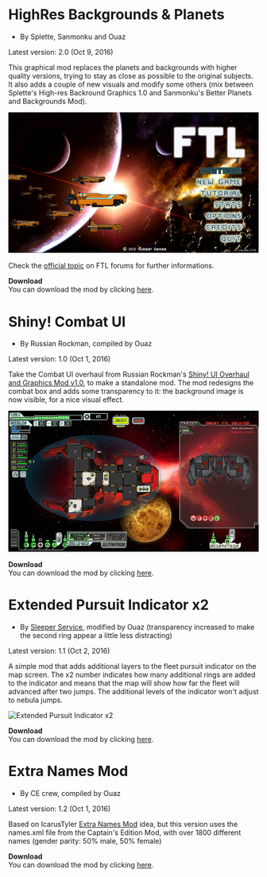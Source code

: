# HighRes Backgrounds & Planets

- By Splette, Sanmonku and Ouaz

Latest version: 2.0 (Oct 9, 2016)

This graphical mod replaces the planets and backgrounds with higher quality versions, trying to stay as close as possible to the original subjects. It also adds a couple of new visuals and modify some others (mix between Splette's High-res Backround Graphics 1.0 and Sanmonku's Better Planets and Backgrounds Mod).

![HighRes Backgrounds & Planets](https://raw.githubusercontent.com/Ouaz/FTL-diversityMod/master/other/samples/highres_screen0.jpg)

Check the [official topic](http://www.subsetgames.com/forum/viewtopic.php?t=30003) on FTL forums for further informations.

**Download**  
You can download the mod by clicking [here](https://github.com/Ouaz/FTL-diversityMod/raw/master/other/HighRes_Backgrounds_and_Planets_2.0.ftl).
  
  
# Shiny! Combat UI

- By Russian Rockman, compiled by Ouaz

Latest version: 1.0 (Oct 1, 2016)

Take the Combat UI overhaul from Russian Rockman's [Shiny! UI Overhaul and Graphics Mod v1.0](http://www.subsetgames.com/forum/viewtopic.php?t=25839), to make a standalone mod.
The mod redesigns the combat box and adds some transparency to it: the background image is now visible, for a nice visual effect.

![Shiny! Combat UI](https://raw.githubusercontent.com/Ouaz/FTL-diversityMod/master/other/samples/highres_screen1.jpg)

**Download**  
You can download the mod by clicking [here](https://github.com/Ouaz/FTL-diversityMod/raw/master/other/Shiny!_Combat_UI.ftl).
  
  
# Extended Pursuit Indicator x2

- By [Sleeper Service](http://subsetgames.com/forum/viewtopic.php?t=26289), modified by Ouaz (transparency increased to make the second ring appear a little less distracting)

Latest version: 1.1 (Oct 2, 2016)

A simple mod that adds additional layers to the fleet pursuit indicator on the map screen. The x2 number indicates how many additional rings are added to the indicator and means that the map will show how far the fleet will advanced after two jumps. The additional levels of the indicator won't adjust to nebula jumps.

![Extended Pursuit Indicator x2](http://i.imgur.com/4xSg9W0.png)

**Download**  
You can download the mod by clicking [here](https://github.com/Ouaz/FTL-diversityMod/raw/master/other/Extended_Pursuit_Indicator_x2_v.1.1.ftl).
  
  
# Extra Names Mod

- By CE crew, compiled by Ouaz

Latest version: 1.2 (Oct 1, 2016)

Based on IcarusTyler [Extra Names Mod](http://www.subsetgames.com/forum/viewtopic.php?t=3293) idea, but this version uses the names.xml file from the Captain's Edition Mod, with over 1800 different names (gender parity: 50% male, 50% female)

**Download**  
You can download the mod by clicking [here](https://github.com/Ouaz/FTL-diversityMod/raw/master/other/Extra_Names_Mod_1.2.ftl).